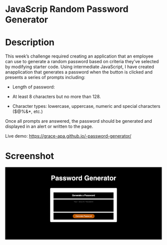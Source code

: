 # JavaScrip Random Password Generator

# Description

This week’s challenge required creating an application that an employee can use to generate a random password based on criteria they’ve selected by modifying starter code.
Using intermediate JavaScript, I have created anapplication that generates a password when the button is clicked and presents a series of prompts including:

- Length of password:

- At least 8 characters but no more than 128.

- Character types: lowercase, uppercase, numeric and special characters ($@%&\*, etc.)

Once all prompts are answered, the password should be generated and displayed in an alert or written to the page.

Live demo: https://grace-apa.github.io/-password-generator/

# Screenshot

![alt text](./assets/generatepassword1.png)
